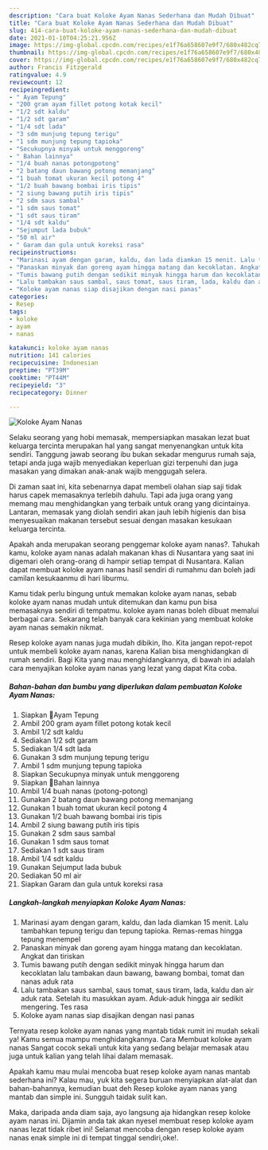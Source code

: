 ```yaml
---
description: "Cara buat Koloke Ayam Nanas Sederhana dan Mudah Dibuat"
title: "Cara buat Koloke Ayam Nanas Sederhana dan Mudah Dibuat"
slug: 414-cara-buat-koloke-ayam-nanas-sederhana-dan-mudah-dibuat
date: 2021-01-10T04:25:21.956Z
image: https://img-global.cpcdn.com/recipes/e1f76a658607e9f7/680x482cq70/koloke-ayam-nanas-foto-resep-utama.jpg
thumbnail: https://img-global.cpcdn.com/recipes/e1f76a658607e9f7/680x482cq70/koloke-ayam-nanas-foto-resep-utama.jpg
cover: https://img-global.cpcdn.com/recipes/e1f76a658607e9f7/680x482cq70/koloke-ayam-nanas-foto-resep-utama.jpg
author: Francis Fitzgerald
ratingvalue: 4.9
reviewcount: 12
recipeingredient:
- " Ayam Tepung"
- "200 gram ayam fillet potong kotak kecil"
- "1/2 sdt kaldu"
- "1/2 sdt garam"
- "1/4 sdt lada"
- "3 sdm munjung tepung terigu"
- "1 sdm munjung tepung tapioka"
- "Secukupnya minyak untuk menggoreng"
- " Bahan lainnya"
- "1/4 buah nanas potongpotong"
- "2 batang daun bawang potong memanjang"
- "1 buah tomat ukuran kecil potong 4"
- "1/2 buah bawang bombai iris tipis"
- "2 siung bawang putih iris tipis"
- "2 sdm saus sambal"
- "1 sdm saus tomat"
- "1 sdt saus tiram"
- "1/4 sdt kaldu"
- "Sejumput lada bubuk"
- "50 ml air"
- " Garam dan gula untuk koreksi rasa"
recipeinstructions:
- "Marinasi ayam dengan garam, kaldu, dan lada diamkan 15 menit. Lalu tambahkan tepung terigu dan tepung tapioka. Remas-remas hingga tepung menempel"
- "Panaskan minyak dan goreng ayam hingga matang dan kecoklatan. Angkat dan tiriskan"
- "Tumis bawang putih dengan sedikit minyak hingga harum dan kecoklatan lalu tambakan daun bawang, bawang bombai, tomat dan nanas aduk rata"
- "Lalu tambakan saus sambal, saus tomat, saus tiram, lada, kaldu dan air aduk rata. Setelah itu masukkan ayam. Aduk-aduk hingga air sedikit mengering. Tes rasa"
- "Koloke ayam nanas siap disajikan dengan nasi panas"
categories:
- Resep
tags:
- koloke
- ayam
- nanas

katakunci: koloke ayam nanas 
nutrition: 141 calories
recipecuisine: Indonesian
preptime: "PT39M"
cooktime: "PT44M"
recipeyield: "3"
recipecategory: Dinner

---
```



![Koloke Ayam Nanas](https://img-global.cpcdn.com/recipes/e1f76a658607e9f7/680x482cq70/koloke-ayam-nanas-foto-resep-utama.jpg)

Selaku seorang yang hobi memasak, mempersiapkan masakan lezat buat keluarga tercinta merupakan hal yang sangat menyenangkan untuk kita sendiri. Tanggung jawab seorang ibu bukan sekadar mengurus rumah saja, tetapi anda juga wajib menyediakan keperluan gizi terpenuhi dan juga masakan yang dimakan anak-anak wajib menggugah selera.

Di zaman  saat ini, kita sebenarnya dapat membeli olahan siap saji tidak harus capek memasaknya terlebih dahulu. Tapi ada juga orang yang memang mau menghidangkan yang terbaik untuk orang yang dicintainya. Lantaran, memasak yang diolah sendiri akan jauh lebih higienis dan bisa menyesuaikan makanan tersebut sesuai dengan masakan kesukaan keluarga tercinta. 



Apakah anda merupakan seorang penggemar koloke ayam nanas?. Tahukah kamu, koloke ayam nanas adalah makanan khas di Nusantara yang saat ini digemari oleh orang-orang di hampir setiap tempat di Nusantara. Kalian dapat membuat koloke ayam nanas hasil sendiri di rumahmu dan boleh jadi camilan kesukaanmu di hari liburmu.

Kamu tidak perlu bingung untuk memakan koloke ayam nanas, sebab koloke ayam nanas mudah untuk ditemukan dan kamu pun bisa memasaknya sendiri di tempatmu. koloke ayam nanas boleh dibuat memalui berbagai cara. Sekarang telah banyak cara kekinian yang membuat koloke ayam nanas semakin nikmat.

Resep koloke ayam nanas juga mudah dibikin, lho. Kita jangan repot-repot untuk membeli koloke ayam nanas, karena Kalian bisa menghidangkan di rumah sendiri. Bagi Kita yang mau menghidangkannya, di bawah ini adalah cara menyajikan koloke ayam nanas yang lezat yang dapat Kita coba.

<!--inarticleads1-->

##### Bahan-bahan dan bumbu yang diperlukan dalam pembuatan Koloke Ayam Nanas:

1. Siapkan  📌Ayam Tepung
1. Ambil 200 gram ayam fillet potong kotak kecil
1. Ambil 1/2 sdt kaldu
1. Sediakan 1/2 sdt garam
1. Sediakan 1/4 sdt lada
1. Gunakan 3 sdm munjung tepung terigu
1. Ambil 1 sdm munjung tepung tapioka
1. Siapkan Secukupnya minyak untuk menggoreng
1. Siapkan  📌Bahan lainnya
1. Ambil 1/4 buah nanas (potong-potong)
1. Gunakan 2 batang daun bawang potong memanjang
1. Gunakan 1 buah tomat ukuran kecil potong 4
1. Gunakan 1/2 buah bawang bombai iris tipis
1. Ambil 2 siung bawang putih iris tipis
1. Gunakan 2 sdm saus sambal
1. Gunakan 1 sdm saus tomat
1. Sediakan 1 sdt saus tiram
1. Ambil 1/4 sdt kaldu
1. Gunakan Sejumput lada bubuk
1. Sediakan 50 ml air
1. Siapkan  Garam dan gula untuk koreksi rasa




<!--inarticleads2-->

##### Langkah-langkah menyiapkan Koloke Ayam Nanas:

1. Marinasi ayam dengan garam, kaldu, dan lada diamkan 15 menit. Lalu tambahkan tepung terigu dan tepung tapioka. Remas-remas hingga tepung menempel
1. Panaskan minyak dan goreng ayam hingga matang dan kecoklatan. Angkat dan tiriskan
1. Tumis bawang putih dengan sedikit minyak hingga harum dan kecoklatan lalu tambakan daun bawang, bawang bombai, tomat dan nanas aduk rata
1. Lalu tambakan saus sambal, saus tomat, saus tiram, lada, kaldu dan air aduk rata. Setelah itu masukkan ayam. Aduk-aduk hingga air sedikit mengering. Tes rasa
1. Koloke ayam nanas siap disajikan dengan nasi panas




Ternyata resep koloke ayam nanas yang mantab tidak rumit ini mudah sekali ya! Kamu semua mampu menghidangkannya. Cara Membuat koloke ayam nanas Sangat cocok sekali untuk kita yang sedang belajar memasak atau juga untuk kalian yang telah lihai dalam memasak.

Apakah kamu mau mulai mencoba buat resep koloke ayam nanas mantab sederhana ini? Kalau mau, yuk kita segera buruan menyiapkan alat-alat dan bahan-bahannya, kemudian buat deh Resep koloke ayam nanas yang mantab dan simple ini. Sungguh taidak sulit kan. 

Maka, daripada anda diam saja, ayo langsung aja hidangkan resep koloke ayam nanas ini. Dijamin anda tak akan nyesel membuat resep koloke ayam nanas lezat tidak ribet ini! Selamat mencoba dengan resep koloke ayam nanas enak simple ini di tempat tinggal sendiri,oke!.

